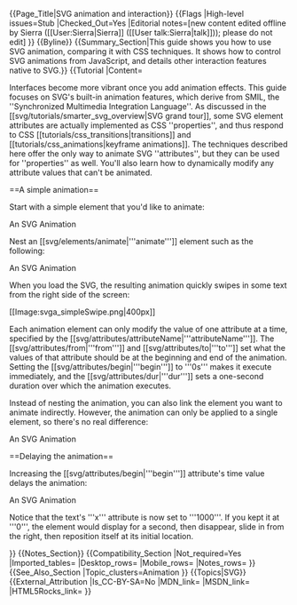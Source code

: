 {{Page_Title|SVG animation and interaction}}
{{Flags
|High-level issues=Stub
|Checked_Out=Yes
|Editorial notes=[new content edited offline by Sierra ([[User:Sierra|Sierra]] ([[User talk:Sierra|talk]])); please do not edit]
}}
{{Byline}}
{{Summary_Section|This guide shows you how to use SVG animation, comparing it with CSS techniques. It shows how to control SVG animations from JavaScript, and details other interaction features native to SVG.}}
{{Tutorial
|Content=

Interfaces become more vibrant once you add animation effects.  This
guide focuses on SVG's built-in animation features, which derive from
SMIL, the ''Synchronized Multimedia Integration Language''.  As
discussed in the [[svg/tutorials/smarter_svg_overview|SVG grand
tour]], some SVG element attributes are actually implemented as CSS
''properties'', and thus respond to CSS
[[tutorials/css_transitions|transitions]] and
[[tutorials/css_animations|keyframe animations]]. The techniques
described here offer the only way to animate SVG ''attributes'', but
they can be used for ''properties'' as well. You'll also learn how to
dynamically modify any attribute values that can't be animated.

==A simple animation==

Start with a simple element that you'd like to animate:

<syntaxhighlight lang="xml">
<text x="0" y="100">An SVG Animation</text>
</syntaxhighlight>

Nest an [[svg/elements/animate|'''animate''']] element such as the
following:

<syntaxhighlight lang="xml" highlight="3-9">
<text x="0" y="100">
    An SVG Animation
    <animate
        attributeName = "x"
        from          = "1000"
        to            = "0"
        begin         = "0s"
        dur           = "1s"
    />
</text>
</syntaxhighlight>

When you load the SVG, the resulting animation quickly swipes in some
text from the right side of the screen:

[[Image:svga_simpleSwipe.png|400px]]

Each animation element can only modify the value of one attribute at a
time, specified by the
[[svg/attributes/attributeName|'''attributeName''']]. The
[[svg/attributes/from|'''from''']] and [[svg/attributes/to|'''to''']]
set what the values of that attribute should be at the beginning and
end of the animation.
Setting the [[svg/attributes/begin|'''begin''']] to '''0s''' makes it
execute immediately, and the [[svg/attributes/dur|'''dur''']] sets a
one-second duration over which the animation executes.

Instead of nesting the animation, you can also link the element you
want to animate indirectly. However, the animation can only be applied
to a single element, so there's no real difference:

<syntaxhighlight lang="xml">
<defs>
<animate id="swipeAnim" xlink:href="#swipeText" attributeName="x"
         from="1000" to="0" begin="0s" dur="1s" />
</defs>
<text id="swipeText" x="0" y="100">An SVG Animation</text>
</syntaxhighlight>

==Delaying the animation==

Increasing the [[svg/attributes/begin|'''begin''']] attribute's time
value delays the animation:

<syntaxhighlight lang="xml" highlight="1,7">
<text x="1000" y="100">
    An SVG Animation
    <animate
        attributeName = "x"
        from          = "1000"
        to            = "0"
        begin         = "1s"
        dur           = "1s"
    />
</text>
</syntaxhighlight>

Notice that the text's '''x''' attribute is now set to '''1000'''. If
you kept it at '''0''', the element would display for a second, then
disappear, slide in from the right, then reposition itself at its
initial location.



<!--

* begin = timecount (s/ms)

* attributeName="???"
* attributeType="xml"


==Sequences==

(e.g. oscillating blur)

* values (abs)
* values (%)

* "values" along the way; e.g. oscillation
* "keyTimes" matches "values"

==Setting the pace==

(swipe + bounce)

* calcMode = discrete: like CSS step()
* calcMode = linear (default) between values
* calcMode = paced (linear over entire animation; ignoring intermedite values)
* calcMode = spline

* "keySplines" == CSS cubic-bezier()

==Syncronization==

* begin = id.event
* begin = id.event+timeValue
* circle-anim.repeat(1) + 2.5s
* prev.begin

==Repetition, Repetition

* begin (>1) re-fires (eyeballs)
* repeatCount = "indefinite"/###
* fill = freeze (like fill-mode)

==Building progressions==



* from/by???
* additive="sum" == relative "from" values
* accumulate="sum" == build on prior values

==Scripting animations==

* restart = whenNotActive
* begin/repeat/end events

* beginElement()
* beginElementAt(tv)

pause

==Animating properties==

* instead of via CSS?

==Specialized animation types==

* animateMotion (move along moving path?)
** rotate="auto" (default)
** rotate="auto-reverse" invert
** path="data" vs mpath

* animateColor

* animateTransform (brain)

==The 'set' shorthand==

* discrete values

-->

}}
{{Notes_Section}}
{{Compatibility_Section
|Not_required=Yes
|Imported_tables=
|Desktop_rows=
|Mobile_rows=
|Notes_rows=
}}
{{See_Also_Section
|Topic_clusters=Animation
}}
{{Topics|SVG}}
{{External_Attribution
|Is_CC-BY-SA=No
|MDN_link=
|MSDN_link=
|HTML5Rocks_link=
}}